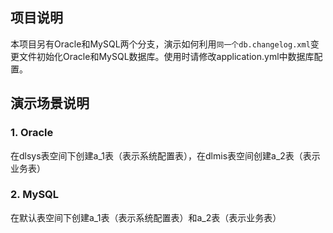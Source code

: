 ## 项目说明
本项目另有Oracle和MySQL两个分支，演示如何利用`同一个db.changelog.xml`变更文件初始化Oracle和MySQL数据库。使用时请修改application.yml中数据库配置。

## 演示场景说明
### 1. Oracle
在dlsys表空间下创建a_1表（表示系统配置表），在dlmis表空间创建a_2表（表示业务表）
### 2. MySQL
在默认表空间下创建a_1表（表示系统配置表）和a_2表（表示业务表）
